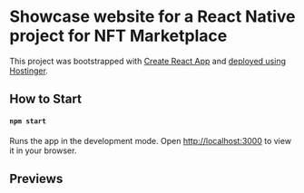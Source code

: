 # Showcase website for a React Native project for NFT Marketplace 

This project was bootstrapped with [Create React App](https://github.com/facebook/create-react-app) and [deployed using Hostinger](https://nftmarket.fanseelife.in).

## How to Start

#### `npm start`

Runs the app in the development mode. Open [http://localhost:3000](http://localhost:3000) to view it in your browser.

## Previews
